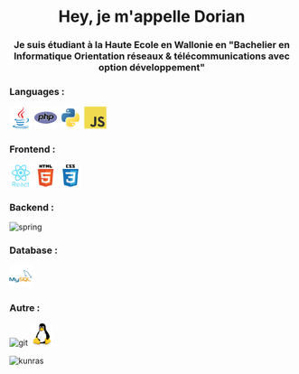 <h1 align="center">Hey, je m'appelle Dorian</h1>
<h3 align="center">Je suis étudiant à la Haute Ecole en Wallonie en "Bachelier en Informatique Orientation réseaux & télécommunications avec option développement"</h3>

<h3 align="left">Languages :</h3>
<p align="left">
        <img src="https://raw.githubusercontent.com/devicons/devicon/master/icons/java/java-original.svg" alt="java" width="40" height="40"/>
        <img src="https://raw.githubusercontent.com/devicons/devicon/master/icons/php/php-original.svg" alt="php" width="40" height="40"/>
        <img src="https://raw.githubusercontent.com/devicons/devicon/master/icons/python/python-original.svg" alt="python" width="40" height="40"/>
        <img src="https://raw.githubusercontent.com/devicons/devicon/master/icons/javascript/javascript-original.svg" alt="javascript" width="40" height="40"/>
</p>
<h3 align="left">Frontend : </h3>
    <p align="left">
        <img src="https://raw.githubusercontent.com/devicons/devicon/master/icons/react/react-original-wordmark.svg" alt="react" width="40" height="40"/>
        <img src="https://raw.githubusercontent.com/devicons/devicon/master/icons/html5/html5-original-wordmark.svg" alt="html5" width="40" height="40"/>
        <img src="https://raw.githubusercontent.com/devicons/devicon/master/icons/css3/css3-original-wordmark.svg" alt="css3" width="40" height="40"/>
    </p>
<h3 align="left">Backend : </h3>
    <p align="left">
        <img src="https://www.vectorlogo.zone/logos/springio/springio-icon.svg" alt="spring" width="40" height="40"/>
    </p>
<h3 align="left">Database : </h3>
    <p align="left">
        <img src="https://raw.githubusercontent.com/devicons/devicon/master/icons/mysql/mysql-original-wordmark.svg" alt="mysql" width="40" height="40"/>
    </p>
<h3 align="left"> Autre : </h3>
    <p align="left">
        <img src="https://www.vectorlogo.zone/logos/git-scm/git-scm-icon.svg" alt="git" width="40" height="40"/>
        <img src="https://raw.githubusercontent.com/devicons/devicon/master/icons/linux/linux-original.svg" alt="linux" width="40" height="40"/>
    </p>

<p>
    <img align="center" src="https://github-stats-q93p.vercel.app/api/top-langs/?username=kunras" alt="kunras" />
</p>
